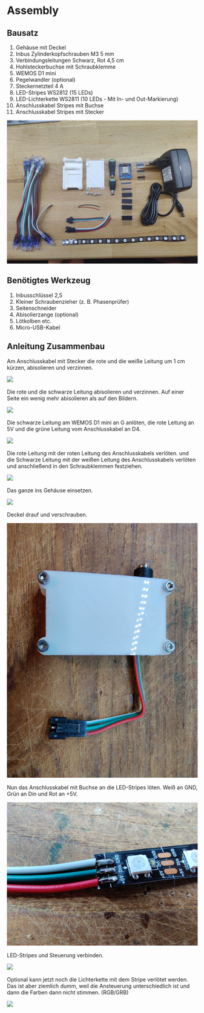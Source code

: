 # Assembly
## Bausatz

1. Gehäuse mit Deckel
2. Inbus Zylinderkopfschrauben M3 5 mm
3. Verbindungsleitungen Schwarz, Rot 4,5 cm
4. Hohlsteckerbuchse mit Schraubklemme
5. WEMOS D1 mini
6. Pegelwandler (optional)
7. Steckernetzteil 4 A
8. LED-Stripes WS2812 (15 LEDs)
9. LED-Lichterkette WS2811 (10 LEDs - Mit In- und Out-Markierung)
10. Anschlusskabel Stripes mit Buchse
11. Anschlusskabel Stripes mit Stecker

![](Bilder/IMG_20210623_204943.jpg)

## Benötigtes Werkzeug
1. Inbusschlüssel 2,5
2. Kleiner Schraubenzieher (z. B. Phasenprüfer)
3. Seitenschneider
4. Abisolierzange (optional)
5. Lötkolben etc.
6. Micro-USB-Kabel

## Anleitung Zusammenbau

Am Anschlusskabel mit Stecker die rote und die weiße Leitung um 1 cm kürzen, abisolieren und verzinnen.

![](Bilder/IMG_20210708_200851.jpg)

Die rote und die schwarze Leitung abisolieren und verzinnen. Auf einer Seite ein wenig mehr abisolieren als auf den Bildern.

![](Bilder/IMG_20210623_205822.jpg)

Die schwarze Leitung am WEMOS D1 mini an G anlöten, die rote Leitung an 5V und die grüne Leitung vom Anschlusskabel an D4.

![](Bilder/IMG_20210623_210131.jpg)

Die rote Leitung mit der roten Leitung des Anschlusskabels verlöten. und die Schwarze Leitung mit der weißen Leitung des Anschlusskabels verlöten und anschließend in den Schraubklemmen festziehen.

![](Bilder/IMG_20210708_201206.jpg)

Das ganze ins Gehäuse einsetzen.

![](Bilder/IMG_20210708_201517.jpg)

Deckel drauf und verschrauben.

![](Bilder/IMG_20210708_201715.jpg)

Nun das Anschlusskabel mit Buchse an die LED-Stripes löten.
Weiß an GND, Grün an Din und Rot an +5V.

![](Bilder/IMG_20210623_211219.jpg)

LED-Stripes und Steuerung verbinden.

![](Bilder/IMG_20210708_201951.jpg)

Optional kann jetzt noch die Lichterkette mit dem Stripe verlötet werden.
Das ist aber ziemlich dumm, weil die Ansteuerung unterschiedlich ist und dann die Farben dann nicht stimmen. (RGB/GRB)

![](Bilder/IMG_20210708_202546.jpg)